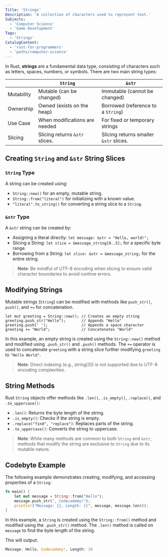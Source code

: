 ```yaml
---
Title: 'Strings'
Description: 'A collection of characters used to represent text.'
Subjects:
  - 'Computer Science'
  - 'Game Development'
Tags:
  - 'Strings'
CatalogContent:
  - 'rust-for-programmers'
  - 'paths/computer-science'
---
```


In Rust, **strings** are a fundamental data type, consisting of characters such as letters, spaces, numbers, or symbols. There are two main string types:

|            | `String`                       | `&str`                                 |
| ---------- | ------------------------------ | -------------------------------------- |
| Mutability | Mutable (can be changed)       | Immutable (cannot be changed)          |
| Ownership  | Owned (exists on the heap)     | Borrowed (reference to a `String`)     |
| Use Case   | When modifications are needed  | For fixed or temporary strings         |
| Slicing    | Slicing returns `&str` slices. | Slicing returns smaller `&str` slices. |

## Creating `String` and `&str` String Slices

### `String` Type

A string can be created using:

- `String::new()` for an empty, mutable string.
- `String::from("literal")` for initializing with a known value.
- `"literal".to_string()` for converting a string slice to a `String`.

### `&str` Type

A `&str` string can be created by:

- Assigning a literal directly: `let message: &str = "Hello, world!";`
- Slicing a String: `let slice = &message_string[0..5];` for a specific byte range.
- Borrowing from a String: `let slice: &str = &message_string;` for the entire string.

> **Note**: Be mindful of UTF-8 encoding when slicing to ensure valid character boundaries to avoid runtime errors.

## Modifying Strings

Mutable strings (`String`) can be modified with methods like `push_str()`, `push()`, and `+=` for concatenation.

```
let mut greeting = String::new(); // Creates an empty string
greeting.push_str("Hello");       // Appends "Hello"
greeting.push(' ');               // Appends a space character
greeting += "World";              // Concatenates "World"
```

In this example, an empty string is created using the `String::new()` method and modified using `.push_str()` and `.push()` methods. The `+=` operator is used to concatenate `greeting` with a string slice further modifying `greeting` to `"Hello World"`.

> **Note**: Direct indexing (e.g., string[0]) is not supported due to UTF-8 encoding complexities.

## String Methods

Rust `String` objects offer methods like `.len()`, `.is_empty()`, `.replace()`, and `.to_uppercase()`:

- `.len()`: Returns the byte length of the string.
- `.is_empty()`: Checks if the string is empty.
- `.replace("find", "replace")`: Replaces parts of the string.
- `.to_uppercase()`: Converts the string to uppercase.

> **Note**: While many methods are common to both `String` and `&str`, methods that modify the string are exclusive to `String` due to its mutable nature.

## Codebyte Example

The following example demonstrates creating, modifying, and accessing properties of a `String`:

```rust
fn main() {
    let mut message = String::from("Hello");
    message.push_str(", Codecademy!");
    println!("Message: {}, Length: {}", message, message.len());
}
```

In this example, a `String` is created using the `String::from()` method and modified using the `.push_str()` method. The `.len()` method is called on `message` to find the byte length of the string.

This will output:

```rust
Message: Hello, Codecademy!, Length: 18
```
